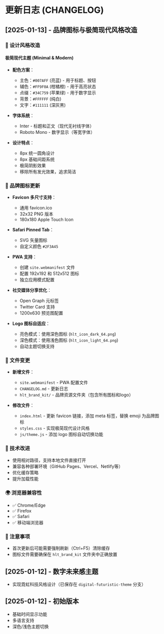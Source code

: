 # 更新日志 (CHANGELOG)

## [2025-01-13] - 品牌图标与极简现代风格改造

### 🎨 设计风格改造
#### 极简现代主题 (Minimal & Modern)
- **配色方案**：
  - 主色：`#007AFF` (亮蓝) - 用于标题、按钮
  - 辅色：`#FF9F0A` (柑橘橙) - 用于高亮状态
  - 点缀：`#34C759` (苹果绿) - 用于数字显示
  - 背景：`#FFFFFF` (纯白)
  - 文字：`#111111` (深灰黑)
  
- **字体系统**：
  - Inter - 标题和正文（现代无衬线字体）
  - Roboto Mono - 数字显示（等宽字体）

- **设计特点**：
  - 8px 统一圆角设计
  - 8px 基础间距系统
  - 极简阴影效果
  - 移除所有发光效果，追求简洁

### 🎯 品牌图标更新
- **Favicon 多尺寸支持**：
  - 通用 favicon.ico
  - 32x32 PNG 版本
  - 180x180 Apple Touch Icon
  
- **Safari Pinned Tab**：
  - SVG 矢量图标
  - 自定义颜色 `#2F3A45`

- **PWA 支持**：
  - 创建 `site.webmanifest` 文件
  - 配置 192x192 和 512x512 图标
  - 独立应用模式配置

- **社交媒体分享优化**：
  - Open Graph 元标签
  - Twitter Card 支持
  - 1200x630 预览图配置

- **Logo 图标自适应**：
  - 亮色模式：使用深色图标 (`hlt_icon_dark_64.png`)
  - 深色模式：使用浅色图标 (`hlt_icon_light_64.png`)
  - 自动主题切换支持

### 📁 文件变更
- **新增文件**：
  - `site.webmanifest` - PWA 配置文件
  - `CHANGELOG.md` - 更新日志
  - `hlt_brand_kit/` - 品牌资源文件夹（包含所有图标和logo）

- **修改文件**：
  - `index.html` - 更新 favicon 链接，添加 meta 标签，替换 emoji 为品牌图标
  - `styles.css` - 实现极简现代设计风格
  - `js/theme.js` - 添加 logo 图标自动切换功能

### 🔧 技术改进
- 使用相对路径，支持本地文件直接打开
- 兼容各种部署环境（GitHub Pages、Vercel、Netlify等）
- 优化缓存策略
- 提升加载性能

### 🌍 浏览器兼容性
- ✅ Chrome/Edge
- ✅ Firefox
- ✅ Safari
- ✅ 移动端浏览器

### 📝 注意事项
- 首次更新后可能需要强制刷新（Ctrl+F5）清除缓存
- 图标文件需要确保在 `hlt_brand_kit` 文件夹中正确放置

## [2025-01-12] - 数字未来感主题
- 实现霓虹科技风格设计（已保存在 `digital-futuristic-theme` 分支）

## [2025-01-12] - 初始版本
- 基础时间显示功能
- 多语言支持
- 深色/浅色主题切换
